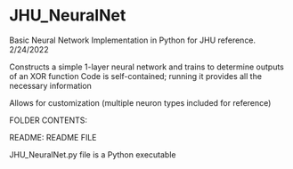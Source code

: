 # JHU_NeuralNet

Basic Neural Network Implementation in Python for JHU reference. 2/24/2022

Constructs a simple 1-layer neural network and trains to determine outputs of an XOR function
Code is self-contained; running it provides all the necessary information

Allows for customization (multiple neuron types included for reference)

FOLDER CONTENTS:

README: README FILE

JHU_NeuralNet.py file is a Python executable 
